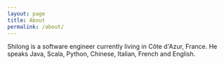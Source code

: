 ```yaml
---
layout: page
title: About
permalink: /about/
---
```


Shilong is a software engineer currently living in Côte d'Azur, France. He speaks Java, Scala, Python, Chinese, Italian, French and English.
